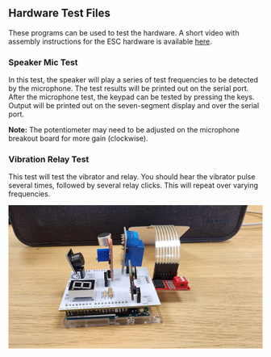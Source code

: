 ## Hardware Test Files

These programs can be used to test the hardware. 
A short video with assembly instructions for the ESC hardware is available [here](https://tinyurl.com/ESC2023-assembly).


### Speaker Mic Test

In this test, the speaker will play a series of test frequencies to be detected by the microphone. The test results will be printed out on the serial port.
After the microphone test, the keypad can be tested by pressing the keys. Output will be printed out on the seven-segment display and over the serial port.

**Note:** The potentiometer may need to be adjusted on the microphone breakout board for more gain (clockwise).

### Vibration Relay Test

This test will test the vibrator and relay. You should hear the vibrator pulse several times, followed by several relay clicks. This will repeat over varying frequencies.

<img src="https://github.com/TrustworthyComputing/csaw_esc_2023/blob/main/challenges/hardware_test/BoardSetup.jpg" alt="CsawESC2023Board" align="center"  title="Csaw ESC 2023 Board Setup">
